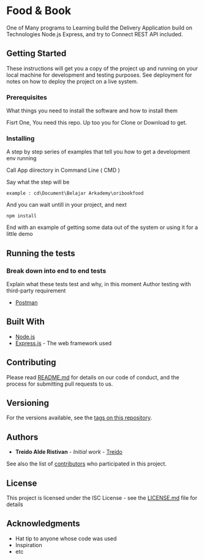 # Food & Book

One of Many programs to Learning build the Delivery Application build on Technologies Node.js Express, and try to Connect REST API included.

## Getting Started

These instructions will get you a copy of the project up and running on your local machine for development and testing purposes. See deployment for notes on how to deploy the project on a live system.

### Prerequisites

What things you need to install the software and how to install them

Fisrt One, You need this repo. Up too you for Clone or Download to get.



### Installing

A step by step series of examples that tell you how to get a development env running

Call App diirectory in Command Line ( CMD )

Say what the step will be

```
example : cd\Document\Belajar Arkademy\oribookfood
```

And you can wait untill in your project, and next

```
npm install

```





End with an example of getting some data out of the system or using it for a little demo

## Running the tests



### Break down into end to end tests

Explain what these tests test and why, in this moment Author testing with third-party requirement 
* [Postman](https://www.postman.com/downloads/)


## Built With

* [Node.js](https://nodejs.org/en/) 
* [Express.js](https://expressjs.com/) - The web framework used


## Contributing

Please read [README.md](https://github.com/treidoristivan/bookfood.git) for details on our code of conduct, and the process for submitting pull requests to us.

## Versioning
 For the versions available, see the [tags on this repository](https://github.com/your/project/tags). 

## Authors

* **Treido Alde Ristivan** - *Initial work* - [Treido](https://github.com/treidoristivan)

See also the list of [contributors](https://github.com/your/project/contributors) who participated in this project.

## License

This project is licensed under the ISC License - see the [LICENSE.md](LICENSE.md) file for details

## Acknowledgments

* Hat tip to anyone whose code was used
* Inspiration
* etc


